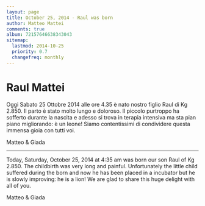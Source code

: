 ```yaml
---
layout: page 
title: October 25, 2014 - Raul was born 
author: Matteo Mattei
comments: true 
album: 72157646638343043
sitemap:
  lastmod: 2014-10-25
  priority: 0.7
  changefreq: monthly
---
```


Raul Mattei
===========

Oggi Sabato 25 Ottobre 2014 alle ore 4.35 è nato nostro figlio Raul di Kg 2.850. Il parto è stato molto lungo e doloroso. Il piccolo purtroppo ha sofferto durante la nascita e adesso si trova in terapia intensiva ma sta pian piano migliorando: è un leone! Siamo contentissimi di condividere questa immensa gioia con tutti voi.

Matteo & Giada

-----

Today, Saturday, October 25, 2014 at 4:35 am was born our son Raul of Kg 2.850. The childbirth was very long and painful. Unfortunately the little child suffered during the born and now he has been placed in a incubator but he is slowly improving: he is a lion! We are glad to share this huge delight with all of you.

Matteo & Giada
